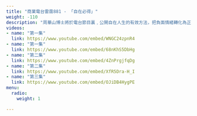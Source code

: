 ```yaml
---
title: "商業電台雷霆881 - 「自在必得」"
weight: -110
description: "周華山博士將於電台節目裏﹐公開自在人生的有效方法，把負面情緒轉化為正能量去盡情創造、解開家人間既愛且痛的糾纏，共建有效溝通及幸福家庭，活得輕鬆自在。誠邀閣下準時收聽，與DP同步經歷轉化。"
videos:
- name: "第一集"
  link: https://www.youtube.com/embed/WNGC24zpnR4
- name: "第一集"
  link: https://www.youtube.com/embed/68nKhS5DbHg
- name: "第二集"
  link: https://www.youtube.com/embed/4ZnPrgjfqDg
- name: "第二集"
  link: https://www.youtube.com/embed/XfR5Dra-H_I
- name: "第三集"
  link: https://www.youtube.com/embed/OJiDB4HygPE
menu:
  radio:
    weight: 1

---
```


